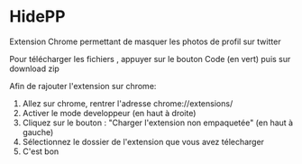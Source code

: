 # HidePP
Extension Chrome permettant de masquer les photos de profil sur twitter

Pour télécharger les fichiers , appuyer sur le bouton Code (en vert) puis sur download zip

Afin de rajouter l'extension sur chrome: 
1) Allez sur chrome, rentrer l'adresse chrome://extensions/ 
2) Activer le mode developpeur (en haut à droite)
3) Cliquez sur le bouton : "Charger l'extension non empaquetée" (en haut à gauche)
4) Sélectionnez le dossier de l'extension que vous avez télecharger
5) C'est bon
